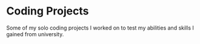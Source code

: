 # Coding Projects
Some of my solo coding projects I worked on to test my abilities and skills I gained from university.
